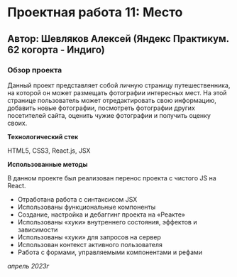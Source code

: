 # Проектная работа 11: Место

## Автор: Шевляков Алексей (Яндекс Практикум. 62 когорта - Индиго)

### Обзор проекта

Данный проект представляет собой личную страницу путешественника, на которой он может размещать фотографии интересных мест. На этой странице пользователь может отредактировать свою информацию, добавить новые фотографии, посмотреть фотографии других посетителей сайта, оценить чужие фотографии и получить оценку своих.

**Технологический стек**

HTML5, CSS3, React.js, JSX

**Использованные методы**

В данном проекте был реализован перенос проекта с чистого JS на React.

- Отработана работа с синтаксисом JSX
- Использованы функциональные компоненты
- Создание, настройка и дебаггинг проекта на «Реакте»
- Использованы «хуки» внутреннего состояния, эффектов и зависимости
- Использованы «хуки» для запросов на сервер
- Использован контекст активного пользователя
- Работа с формами, управляемыми компонентами и рефами


_апрель 2023г_
